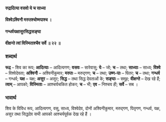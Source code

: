 #### रुद्रादित्या वसवो ये च साध्या
#### विश्वेऽश्विनौ मरुतश्चोष्मपाश्च ।
#### गन्धर्वयक्षासुरसिद्धसङ्घा
#### वीक्षन्ते त्वां विस्मिताश्चैव सर्वे ॥ २२ ॥

### शब्दार्थ

**रूद्र** – शिव का रूप; **आदित्याः** – आदित्यगण; **वसवः** – सारेवासु; **ये** – जो; **च** – तथा; **साध्याः** – साध्य; **विश्वे** – विश्वेदेवता; **अश्विनौ** – अश्विनीकुमार; **मरुतः** – मरुद्गण; **च** – तथा; **उष्ण-पाः** – पितर; **च** – तथा; **गन्धर्व** – गन्धर्व; **यक्ष** – यक्ष; **असुर** – असुर; **सिद्ध** – तथा सिद्ध देवताओं के; **सङ्घाः** – समूह; **वीक्षन्ते** – देख रहे हैं; **त्वाम्** – आपको; **विस्मिताः** – आश्चर्यचकित होकर; **च** – भी; **एव** – निश्चय ही; **सर्वे** – सब ।

### भावार्थ

शिव के विविध रूप, आदित्यगण, वसु, साध्य, विश्वेदेव, दोनों अश्विनीकुमार, मरुद्गण, पितृगण, गन्धर्व, यक्ष, असुर तथा सिद्धदेव सभी आपको आश्चर्यपूर्वक देख रहे हैं ।